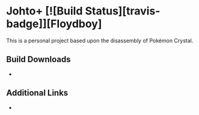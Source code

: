 # Johto+ [![Build Status][travis-badge]][Floydboy]

This is a personal project based upon the disassembly of Pokémon Crystal.

## Build Downloads

- 

## Additional Links

- 
